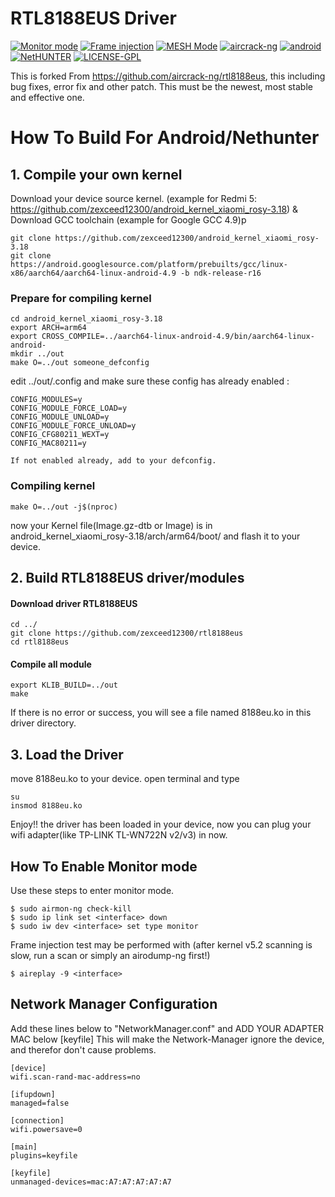 # RTL8188EUS Driver
[![Monitor mode](https://img.shields.io/badge/monitor%20mode-supported-brightgreen.svg)](#) [![Frame injection](https://img.shields.io/badge/frame%20injection-supported-brightgreen)](#) [![MESH Mode](https://img.shields.io/badge/mesh%20mode-supported-brightgreen.svg)](#) [![aircrack-ng](https://img.shields.io/badge/aircrack--ng-supported-blue.svg)](#) [![android](https://img.shields.io/badge/android-supported-blue.svg)](#) [![NetHUNTER](https://img.shields.io/badge/NetHUNTER-supported-red.svg)](#) [![LICENSE-GPL](https://img.shields.io/badge/license-GPL--v3.0-orange)](https://github.com/zexceed12300/rtl8188eus/blob/master/LICENSE)

This is forked From https://github.com/aircrack-ng/rtl8188eus, this including bug fixes, error fix and other patch. This must be the newest, most stable and effective one.

# How To Build For Android/Nethunter
## 1. Compile your own kernel
Download your device source kernel. (example for Redmi 5: https://github.com/zexceed12300/android_kernel_xiaomi_rosy-3.18) & Download GCC toolchain (example for Google GCC 4.9)p
```
git clone https://github.com/zexceed12300/android_kernel_xiaomi_rosy-3.18
git clone https://android.googlesource.com/platform/prebuilts/gcc/linux-x86/aarch64/aarch64-linux-android-4.9 -b ndk-release-r16
```
### Prepare for compiling kernel
```
cd android_kernel_xiaomi_rosy-3.18
export ARCH=arm64
export CROSS_COMPILE=../aarch64-linux-android-4.9/bin/aarch64-linux-android-
mkdir ../out
make O=../out someone_defconfig
```
edit ../out/.config and make sure these config has already enabled :
```
CONFIG_MODULES=y
CONFIG_MODULE_FORCE_LOAD=y
CONFIG_MODULE_UNLOAD=y
CONFIG_MODULE_FORCE_UNLOAD=y
CONFIG_CFG80211_WEXT=y
CONFIG_MAC80211=y

If not enabled already, add to your defconfig.
```
### Compiling kernel
```
make O=../out -j$(nproc)
```
now your Kernel file(Image.gz-dtb or Image) is in android_kernel_xiaomi_rosy-3.18/arch/arm64/boot/ and flash it to your device.
## 2. Build RTL8188EUS driver/modules
#### Download driver RTL8188EUS
```
cd ../
git clone https://github.com/zexceed12300/rtl8188eus
cd rtl8188eus
```
#### Compile all module 
```
export KLIB_BUILD=../out
make
```
If there is no error or success, you will see a file named 8188eu.ko in this driver directory. 
## 3. Load the Driver
move 8188eu.ko to your device. open terminal and type
```
su
insmod 8188eu.ko
```
Enjoy!! the driver has been loaded in your device, now you can plug your wifi adapter(like TP-LINK TL-WN722N v2/v3) in now.
## How To Enable Monitor mode
Use these steps to enter monitor mode.
```
$ sudo airmon-ng check-kill
$ sudo ip link set <interface> down
$ sudo iw dev <interface> set type monitor
```
Frame injection test may be performed with
(after kernel v5.2 scanning is slow, run a scan or simply an airodump-ng first!)
```
$ aireplay -9 <interface>
```
## Network Manager Configuration
Add these lines below to "NetworkManager.conf" and ADD YOUR ADAPTER MAC below [keyfile] This will make the Network-Manager ignore the device, and therefor don't cause problems.
```
[device]
wifi.scan-rand-mac-address=no

[ifupdown]
managed=false

[connection]
wifi.powersave=0

[main]
plugins=keyfile

[keyfile]
unmanaged-devices=mac:A7:A7:A7:A7:A7
```
